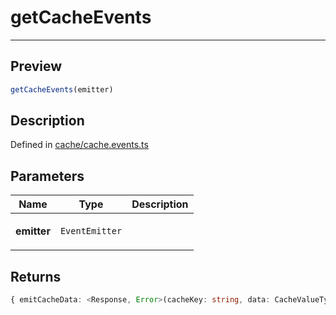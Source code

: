 
      
# getCacheEvents

<div class="api-docs__separator" data-reactroot="">

---

</div><div class="api-docs__section" data-reactroot="">

## Preview

</div><div class="api-docs__preview fn" data-reactroot="">

```ts
getCacheEvents(emitter)
```

</div><div class="api-docs__section" data-reactroot="">

## Description

</div><div class="api-docs__description" data-reactroot=""><span class="api-docs__do-not-parse">



</span></div><div class="api-docs__definition" data-reactroot="">

Defined in [cache/cache.events.ts](https://github.com/BetterTyped/hyper-fetch/blob/982ac882/packages/core/src/cache/cache.events.ts#L6)

</div><div class="api-docs__section" data-reactroot="">

## Parameters

</div><div class="api-docs__parameters" data-reactroot=""><table><thead><tr><th>Name</th><th>Type</th><th>Description</th></tr></thead><tbody><tr><td>

**emitter**

</td><td>

`EventEmitter`

</td><td>



</td></tr></tbody></table></div><div class="api-docs__section" data-reactroot="">

## Returns

</div><div class="api-docs__returns" data-reactroot="">

```ts
{ emitCacheData: <Response, Error>(cacheKey: string, data: CacheValueType<Response, Error>) => void; emitRevalidation: (cacheKey: string) => void; onData: <Response, Error>(cacheKey: string, callback: (data: CacheValueType<Response, Error>) => void) => VoidFunction; onRevalidate: (cacheKey: string, callback: () => void) => VoidFunction }
```

</div>